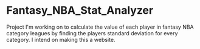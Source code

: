 # Fantasy_NBA_Stat_Analyzer

Project I'm working on to calculate the value of each player in fantasy NBA category leagues by finding the players standard deviation for every category.
I intend on making this a website.
